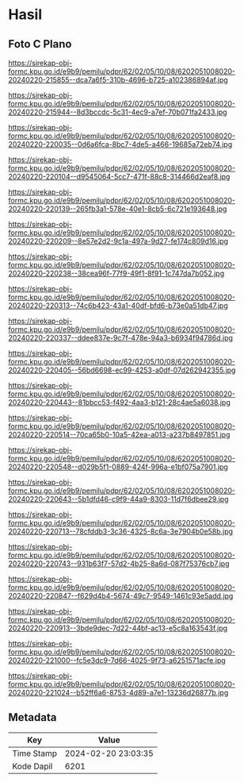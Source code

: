 # Hasil

## Foto C Plano

https://sirekap-obj-formc.kpu.go.id/e9b9/pemilu/pdpr/62/02/05/10/08/6202051008020-20240220-215855--dca7a6f5-310b-4696-b725-a102386894af.jpg

https://sirekap-obj-formc.kpu.go.id/e9b9/pemilu/pdpr/62/02/05/10/08/6202051008020-20240220-215944--8d3bccdc-5c31-4ec9-a7ef-70b071fa2433.jpg

https://sirekap-obj-formc.kpu.go.id/e9b9/pemilu/pdpr/62/02/05/10/08/6202051008020-20240220-220035--0d6a6fca-8bc7-4de5-a466-19685a72eb74.jpg

https://sirekap-obj-formc.kpu.go.id/e9b9/pemilu/pdpr/62/02/05/10/08/6202051008020-20240220-220104--d9545064-5cc7-471f-88c8-314466d2eaf8.jpg

https://sirekap-obj-formc.kpu.go.id/e9b9/pemilu/pdpr/62/02/05/10/08/6202051008020-20240220-220139--265fb3a1-578e-40e1-8cb5-6c721e193648.jpg

https://sirekap-obj-formc.kpu.go.id/e9b9/pemilu/pdpr/62/02/05/10/08/6202051008020-20240220-220209--8e57e2d2-9c1a-497a-9d27-fe174c809d16.jpg

https://sirekap-obj-formc.kpu.go.id/e9b9/pemilu/pdpr/62/02/05/10/08/6202051008020-20240220-220238--38cea96f-77f9-49f1-8f91-1c747da7b052.jpg

https://sirekap-obj-formc.kpu.go.id/e9b9/pemilu/pdpr/62/02/05/10/08/6202051008020-20240220-220313--74c6b423-43a1-40df-bfd6-b73e0a51db47.jpg

https://sirekap-obj-formc.kpu.go.id/e9b9/pemilu/pdpr/62/02/05/10/08/6202051008020-20240220-220337--ddee837e-9c7f-478e-94a3-b6934f94786d.jpg

https://sirekap-obj-formc.kpu.go.id/e9b9/pemilu/pdpr/62/02/05/10/08/6202051008020-20240220-220405--56bd6698-ec99-4253-a0df-07d262942355.jpg

https://sirekap-obj-formc.kpu.go.id/e9b9/pemilu/pdpr/62/02/05/10/08/6202051008020-20240220-220443--81bbcc53-f492-4aa3-b121-28c4ae5a6038.jpg

https://sirekap-obj-formc.kpu.go.id/e9b9/pemilu/pdpr/62/02/05/10/08/6202051008020-20240220-220514--70ca65b0-10a5-42ea-a013-a237b8497851.jpg

https://sirekap-obj-formc.kpu.go.id/e9b9/pemilu/pdpr/62/02/05/10/08/6202051008020-20240220-220548--d029b5f1-0889-424f-996a-e1bf075a7901.jpg

https://sirekap-obj-formc.kpu.go.id/e9b9/pemilu/pdpr/62/02/05/10/08/6202051008020-20240220-220643--5b1dfd46-c9f9-44a9-8303-11d7f6dbee29.jpg

https://sirekap-obj-formc.kpu.go.id/e9b9/pemilu/pdpr/62/02/05/10/08/6202051008020-20240220-220713--78cfddb3-3c36-4325-8c6a-3e7904b0e58b.jpg

https://sirekap-obj-formc.kpu.go.id/e9b9/pemilu/pdpr/62/02/05/10/08/6202051008020-20240220-220743--931b63f7-57d2-4b25-8a6d-087f75376cb7.jpg

https://sirekap-obj-formc.kpu.go.id/e9b9/pemilu/pdpr/62/02/05/10/08/6202051008020-20240220-220847--f629d4b4-5674-49c7-9549-1461c93e5add.jpg

https://sirekap-obj-formc.kpu.go.id/e9b9/pemilu/pdpr/62/02/05/10/08/6202051008020-20240220-220913--3bde9dec-7d22-44bf-ac13-e5c8a163543f.jpg

https://sirekap-obj-formc.kpu.go.id/e9b9/pemilu/pdpr/62/02/05/10/08/6202051008020-20240220-221000--fc5e3dc9-7d66-4025-9f73-a6251571acfe.jpg

https://sirekap-obj-formc.kpu.go.id/e9b9/pemilu/pdpr/62/02/05/10/08/6202051008020-20240220-221024--b52ff6a6-8753-4d89-a7e1-13236d26877b.jpg


## Metadata

| Key        | Value               |
| ---------- | ------------------- |
| Time Stamp | 2024-02-20 23:03:35 |
| Kode Dapil | 6201                |



